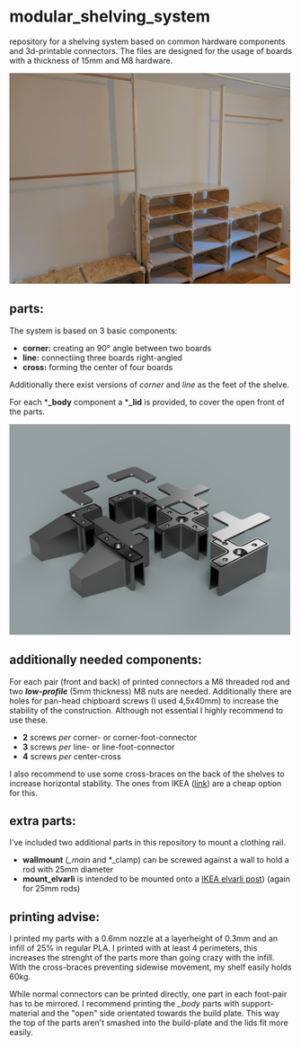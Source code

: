 # modular_shelving_system

repository for a shelving system based on common hardware components and 3d-printable connectors.
The files are designed for the usage of boards with a thickness of 15mm and M8 hardware. 

<img src="images/full_view_1.jpg" width="500"/>

## parts:

The system is based on 3 basic components:

* **corner:** creating an 90° angle between two boards
* **line:** connectiing three boards right-angled
* **cross:** forming the center of four boards 

Additionally there exist versions of *corner* and *line* as the feet of the shelve.

For each ***_body** component a ***_lid** is provided, to cover the open front of the parts.

<img src="images/parts_render_2.png" width="500"/>

## additionally needed components:

For each pair (front and back) of printed connectors a M8 threaded rod and two **_low-profile_** (5mm thickness) M8 nuts are needed.
Additionally there are holes for pan-head chipboard screws (I used 4,5x40mm) to increase the stability of the construction. Although not essential I highly recommend to use these.

* **2** screws _per_ corner- or corner-foot-connector
* **3** screws _per_ line- or line-foot-connector
* **4** screws _per_ center-cross

I also recommend to use some cross-braces on the back of the shelves to increase horizontal stability. The ones from IKEA ([link](https://www.ikea.com/us/en/p/observatoer-cross-brace-galvanized-87749600/)) are a cheap option for this.

## extra parts:

I've included two additional parts in this repository to mount a clothing rail.

* **wallmount** (*_main* and *_clamp) can be screwed against a wall to hold a rod with 25mm diameter
* **mount_elvarli** is intended to be mounted onto a [IKEA elvarli post](https://www.ikea.com/us/en/p/elvarli-post-white-40296170/)) (again for 25mm rods)

## printing advise:

I printed my parts with a 0.6mm nozzle at a layerheight of 0.3mm and an infill of 25% in regular PLA. I printed with at least 4 perimeters, this increases the strenght of the parts more than going crazy with the infill.
With the cross-braces preventing sidewise movement, my shelf easily holds 60kg.

While normal connectors can be printed directly, one part in each foot-pair has to be mirrored. I recommend printing the *_body* parts with support-material and the "open" side orientated towards the build
plate. This way the top of the parts aren't smashed into the build-plate and the lids fit more easily.


